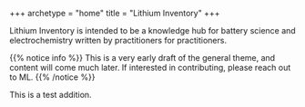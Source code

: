 +++
archetype = "home"
title = "Lithium Inventory"
+++

Lithium Inventory is intended to be a knowledge hub for battery science and electrochemistry written by practitioners for practitioners.

{{% notice info %}}
This is a very early draft of the general theme, and content will come much later. If interested in contributing, please reach out to ML.
{{% /notice %}}

This is a test addition.